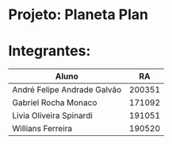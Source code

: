 # Projeto: Planeta Plan

# Integrantes:
|Aluno|RA  |
|--|--|
|André Felipe Andrade Galvão|200351
|  Gabriel Rocha Monaco|171092  |
|Livia Oliveira Spinardi| 191051|
|Willians Ferreira| 190520
